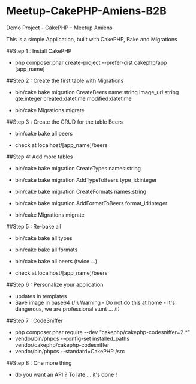 # Meetup-CakePHP-Amiens-B2B
Demo Project -  CakePHP - Meetup Amiens

This is a simple Application, built with CakePHP, Bake and Migrations

##Step 1 : Install CakePHP

- php composer.phar create-project --prefer-dist cakephp/app [app_name]

##Step 2 : Create the first table with Migrations

- bin/cake bake migration CreateBeers name:string image_url:string qte:integer created:datetime modified:datetime

- bin/cake Migrations migrate

##Step 3 : Create the CRUD for the table Beers

- bin/cake bake all beers

- check at localhost/[app_name]/beers

##Step 4: Add more tables

- bin/cake bake migration CreateTypes names:string
- bin/cake bake migration AddTypeToBeers type_id:integer  

- bin/cake bake migration CreateFormats names:string
- bin/cake bake migration AddFormatToBeers format_id:integer  

- bin/cake Migrations migrate

##Step 5 : Re-bake all

- bin/cake bake all types
- bin/cake bake all formats
- bin/cake bake all beers (twice ...)

- check at localhost/[app_name]/beers

##Step 6 : Personalize your application

- updates in templates
- Save image in base64 (/!\ Warning - Do not do this at home - It's dangerous, we are professional stunt  ... /!\)

##Step 7 : CodeSniffer

- php composer.phar require --dev "cakephp/cakephp-codesniffer=2.*"
- vendor/bin/phpcs --config-set installed_paths vendor/cakephp/cakephp-codesniffer
- vendor/bin/phpcs --standard=CakePHP /src

##Step 8 : One more thing

- do you want an API ? To late ... it's done !